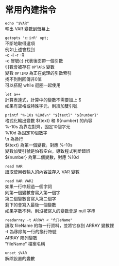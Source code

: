 # 常用內建指令

`echo "$VAR"`  
輸出 VAR 變數到螢幕上

`getopts 'c:irR' opt;`  
不斷地取得選項  
例如上述會找到  
-c -i -r -R  
-c 冒號\(:\) 代表後面帶一個引數  
引數會被存在 `OPTARG` 變數  
變數 `OPTIND` 為正在處理的引數索引  
找不到則回傳非0值  
可以搭配 while 迴圈一起使用

`let a++`  
計算表達式，計算中的變數不需要加上 $  
如果有空格或特殊字元，則須加雙引號

`printf "%-10s %10d\n" "${text}" "${number}"`  
格式化輸出變數 ${text} 和 ${number} 的內容  
%-10s 為靠左對齊，固定10個字元  
%10d 為固定10個數字  
\n 為換行  
${text} 為第一個變數，對應 %-10s  
變數加雙引號是怕有空白，導致程式判斷錯誤  
${number} 為第二個變數，對應 %10d

`read VAR`  
讀取使用者輸入的內容並存入 VAR 變數

`read VAR VAR2`  
如果一行中超過一個字詞  
則第一個變數會寫入第一個字  
第二個變數會寫入第二個字  
剩下的會寫入最後一個變數  
如果字數不夠，則沒被寫入的變數會是 null 字串

`readarray -t ARRAY < "fileName"`  
讀取 fileName 的每一行資料，並將它存到 ARRAY 變數裡  
-t 為移除每一行的換行符號  
ARRAY 陣列變數  
"fileName" 檔案名稱

`unset $VAR`  
解除設置的變數

